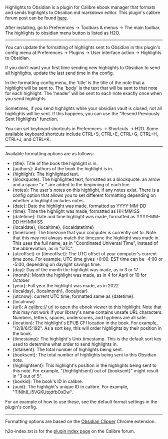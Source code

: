 Highlights to Obsidian is a plugin for Calibre ebook manager that formats and sends highlights to Obsidian.md markdown editor. This plugin's calibre forum post can be found [here](https://www.mobileread.com/forums/showthread.php?t=351283).

After installing, go to Preferences -> Toolbars & menus -> The main toolbar. The highlights to obsidian menu button is listed as H2O.

---

You can update the formatting of highlights sent to Obsidian in this plugin's config menu at Preferences -> Plugins -> User interface action -> Highlights to Obsidian.

If you don't want your first time sending new highlights to Obsidian to send all highlights, update the last send time in the config.

In the formatting config menu, the 'title' is the title of the note that a highlight will be sent to. The 'body' is the text that will be sent to that note for each highlight. The 'header' will be sent to each note exactly once when you send highlights.

Sometimes, if you send highlights while your obsidian vault is closed, not all highlights will be sent. If this happens, you can use the "Resend Previously Sent Highlights" function.

You can set keyboard shortcuts in Preferences -> Shortcuts -> H2O. Some available keyboard shortcuts include CTRL+S, CTRL+E, CTRL+G, CTRL+H, CTRL+J, and CTRL+K.

---

Available formatting options are as follows:

- {title}: Title of the book the highlight is in.
- {authors}: Authors of the book the highlight is in.
- {highlight}: The highlighted text.
- {blockquote}: The highlighted text, formatted as a blockquote. an arrow and a space "> " are added to the beginning of each line.
- {notes}: The user's notes on this highlight, if any notes exist. There is a config option that allows you to set different formatting depending on whether a highlight includes notes.
- {date}: Date the highlight was made, formatted as YYYY-MM-DD
- {time}: Time the highlight was made, formatted as HH:MM:SS
- {datetime}: Date and time highlight was made, formatted as YYYY-MM-DD HH:MM:SS
- {localdate}, {localtime}, {localdatetime}
- {timezone}: The timezone that your computer is currently set to. Note that this may not always match the timezone the highlight was made in. This uses the full name, as in "Coordinated Universal Time", instead of the abbreviation, as in "UTC".
- {utcoffset} or {timeoffset}: The UTC offset of your computer's current time zone. For example, UTC time gives +0:00. EST time can be -4:00 or -5:00, depending on daylight savings time.
- {day}: Day of the month the highlight was made, as in 3 or 17
- {month}: Month the highlight was made, as in 4 for April or 10 for October
- {year}: Full year the highlight was made, as in 2022
- {localday}, {localmonth}, {localyear}
- {utcnow}: current UTC time, formatted same as {datetime}.
- {localnow}
- {url}: A [calibre:// url](https://manual.calibre-ebook.com/url_scheme.html) to open the ebook viewer to this highlight. Note that this may not work if your library's name contains unsafe URL characters. Numbers, letters, spaces, underscores, and hyphens are all safe.
- {location}: The highlight's EPUB CFI location in the book. For example, "/2/8/6/5:192". As a sort key, this will order highlights by their position in the book.
- {timestamp}: The highlight's Unix timestamp. This is the default sort key used to determine what order to send highlights in.
- {totalsent}: The total number of highlights being sent.
- {booksent}: The total number of highlights being sent to this Obsidian note.
- {highlightsent}: This highlight's position in the highlights being sent to this note. For example, "{highlightsent} out of {booksent}" might result in "3 out of 5".
- {bookid}: The book's ID in calibre. 
- {uuid}: The highlight's unique ID in calibre. For example, "TlNlh8_I5VGKUtqdfbOxDw".

For an example of how to use these, see the default format settings in the plugin's config.

---

Formatting options are based on the [Obsidian Clipper](https://github.com/jplattel/obsidian-clipper) Chrome extension.

h2o-index.txt is for the [plugin index page](https://www.mobileread.com/forums/showthread.php?t=118764) on the Calibre forum.
